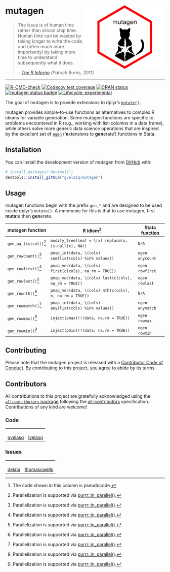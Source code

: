 
<!-- README.md is generated from README.Rmd. Please edit that file -->

# mutagen <img src="man/figures/logo.png" align="right" height="200"/>

> The issue is of human time rather than silicon chip time. Human time
> can be wasted by taking longer to write the code, and (often much more
> importantly) by taking more time to understand subsequently what it
> does.
>
> – [*The R
> Inferno*](https://www.burns-stat.com/documents/books/the-r-inferno)
> *(Patrick Burns, 2011)*

------------------------------------------------------------------------

<!-- badges: start -->

[![R-CMD-check](https://github.com/gvelasq/mutagen/actions/workflows/R-CMD-check.yaml/badge.svg?branch=main)](https://github.com/gvelasq/mutagen/actions/workflows/R-CMD-check.yaml)
[![Codecov test
coverage](https://codecov.io/gh/gvelasq/mutagen/graph/badge.svg)](https://app.codecov.io/gh/gvelasq/mutagen)
[![CRAN
status](https://www.r-pkg.org/badges/version/mutagen)](https://CRAN.R-project.org/package=mutagen)
[![mutagen status
badge](https://gvelasq.r-universe.dev/mutagen/badges/version)](https://gvelasq.r-universe.dev/mutagen)
[![Lifecycle:
experimental](https://img.shields.io/badge/lifecycle-experimental-orange.svg)](https://www.tidyverse.org/lifecycle/#experimental)

<!-- badges: end -->

The goal of mutagen is to provide extensions to dplyr’s
[`mutate()`](https://dplyr.tidyverse.org/reference/mutate.html).

mutagen provides simple-to-use functions as alternatives to complex R
idioms for variable generation. Some mutagen functions are specific to
problems encountered in R (e.g., working with list-columns in a data
frame), while others solve more generic data science operations that are
inspired by the excellent set of
[`egen`](https://www.stata.com/manuals/degen.pdf) (‘**e**xtensions to
**gen**erate’) functions in Stata.

## Installation

You can install the development version of mutagen from
[GitHub](https://github.com) with:

``` r
# install.packages("devtools")
devtools::install_github("gvelasq/mutagen")
```

## Usage

mutagen functions begin with the prefix `gen_*` and are designed to be
used inside dplyr’s `mutate()`. A mnemonic for this is that to use
mutagen, first **muta**te then **gen**erate.

| mutagen function | R idiom[^1] | Stata function |
|----|----|----|
| `gen_na_listcol()`[^2] | `modify_tree(leaf = \(x) replace(x, is.null(x), NA))` | `N/A` |
| `gen_rowcount()`[^2] | `pmap_int(data, \(cols) sum(list(cols) %in% values))` | `egen anycount` |
| `gen_rowfirst()`[^2] | `pmap_vec(data, \(cols) first(c(cols), na_rm = TRUE))` | `egen rowfirst` |
| `gen_rowlast()`[^2] | `pmap_vec(data, \(cols) last(c(cols), na_rm = TRUE))` | `egen rowlast` |
| `gen_rownth()`[^2] | `pmap_vec(data, \(cols) nth(c(cols), n, na_rm = TRUE))` | `N/A` |
| `gen_rowmatch()`[^2] | `pmap_int(data, \(cols) any(list(cols) %in% values))` | `egen anymatch` |
| `gen_rowmax()`[^2] | `inject(pmax(!!!data, na.rm = TRUE))` | `egen rowmax` |
| `gen_rowmin()`[^2] | `inject(pmin(!!!data, na.rm = TRUE))` | `egen rowmin` |

## Contributing

Please note that the mutagen project is released with a [Contributor
Code of Conduct](.github/CODE_OF_CONDUCT.md). By contributing to this
project, you agree to abide by its terms.

## Contributors

<!-- ALL-CONTRIBUTORS-LIST:START - Do not remove or modify this section -->

<!-- prettier-ignore-start -->

<!-- markdownlint-disable -->

All contributions to this project are gratefully acknowledged using the
[`allcontributors` package](https://github.com/ropensci/allcontributors)
following the [all-contributors](https://allcontributors.org)
specification. Contributions of any kind are welcome!

### Code

<table>

<tr>

<td align="center">

<a href="https://github.com/gvelasq">
<img src="https://avatars.githubusercontent.com/u/20712598?v=4" width="100px;" alt=""/>
</a><br>
<a href="https://github.com/gvelasq/mutagen/commits?author=gvelasq">gvelasq</a>
</td>

<td align="center">

<a href="https://github.com/ivelasq">
<img src="https://avatars.githubusercontent.com/u/12236152?v=4" width="100px;" alt=""/>
</a><br>
<a href="https://github.com/gvelasq/mutagen/commits?author=ivelasq">ivelasq</a>
</td>

</tr>

</table>

### Issues

<table>

<tr>

<td align="center">

<a href="https://github.com/delabj">
<img src="https://avatars.githubusercontent.com/u/46408036?u=67d80ea79824db5bf26e27d553294c48655965c6&v=4" width="100px;" alt=""/>
</a><br>
<a href="https://github.com/gvelasq/mutagen/issues?q=is%3Aissue+author%3Adelabj">delabj</a>
</td>

<td align="center">

<a href="https://github.com/thomascwells">
<img src="https://avatars.githubusercontent.com/u/15213768?u=8878e3801c79df2745b97e78561e37022039324c&v=4" width="100px;" alt=""/>
</a><br>
<a href="https://github.com/gvelasq/mutagen/issues?q=is%3Aissue+author%3Athomascwells">thomascwells</a>
</td>

</tr>

</table>

<!-- markdownlint-enable -->

<!-- prettier-ignore-end -->

<!-- ALL-CONTRIBUTORS-LIST:END -->

[^1]: The code shown in this column is pseudocode.

[^2]: Parallelization is supported via
    [purrr::in_parallel()](https://purrr.tidyverse.org/reference/in_parallel.html).
